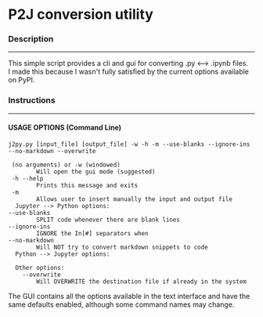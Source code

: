 # P2J conversion utility

### Description
----------------------------------------------------------------------
This simple script provides a cli and gui for converting .py <--> .ipynb files.  
I made this because I wasn't fully satisfied by the current options available on PyPI.  

### Instructions
----------------------------------------------------------------------
#### USAGE OPTIONS (Command Line)

```
j2py.py [input_file] [output_file] -w -h -m --use-blanks --ignore-ins --no-markdown --overwrite

 (no arguments) or -w (windowed)
        Will open the gui mode (suggested)
 -h --help
        Prints this message and exits
 -m
        Allows user to insert manually the input and output file
  Jupyter --> Python options:  
--use-blanks
        SPLIT code whenever there are blank lines
--ignore-ins
        IGNORE the In[#] separators when
--no-markdown
        Will NOT try to convert markdown snippets to code
  Python --> Jupyter options:  

  Other options:  
    --overwrite
        Will OVERWRITE the destination file if already in the system
```

The GUI contains all the options available in the text interface and have the same defaults enabled, although some command names may change.  